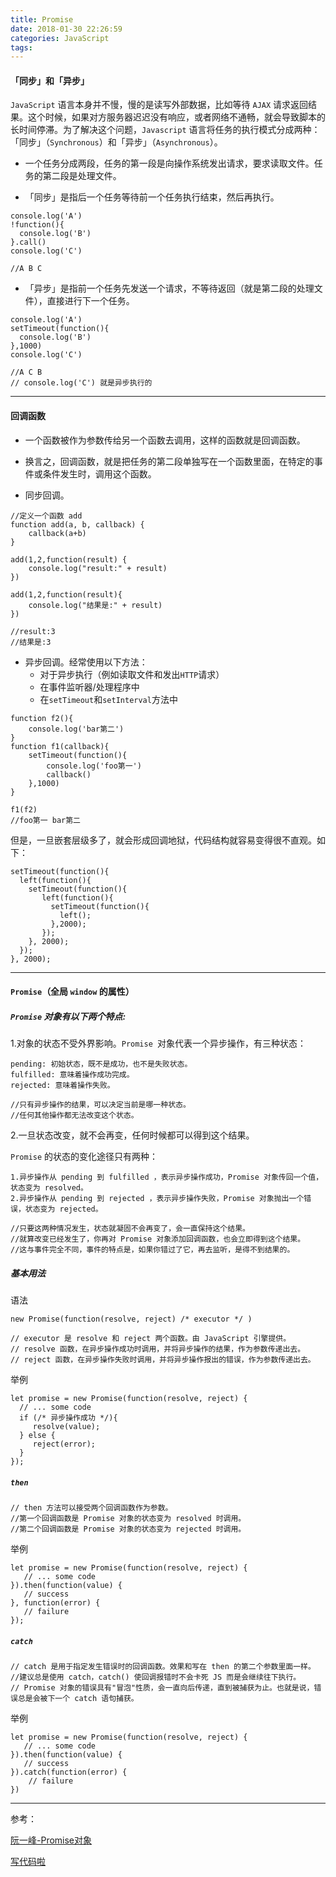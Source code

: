 ```yaml
---
title: Promise
date: 2018-01-30 22:26:59
categories: JavaScript
tags:
---
```

#### 「同步」和「异步」
`JavaScript` 语言本身并不慢，慢的是读写外部数据，比如等待 `AJAX` 请求返回结果。这个时候，如果对方服务器迟迟没有响应，或者网络不通畅，就会导致脚本的长时间停滞。为了解决这个问题，`Javascript` 语言将任务的执行模式分成两种：「同步」（`Synchronous`）和「异步」（`Asynchronous`）。

* 一个任务分成两段，任务的第一段是向操作系统发出请求，要求读取文件。任务的第二段是处理文件。

* 「同步」是指后一个任务等待前一个任务执行结束，然后再执行。

```
console.log('A')
!function(){
  console.log('B')
}.call()
console.log('C')

//A B C
```

* 「异步」是指前一个任务先发送一个请求，不等待返回（就是第二段的处理文件），直接进行下一个任务。

```
console.log('A')
setTimeout(function(){
  console.log('B')
},1000)
console.log('C')

//A C B
// console.log('C') 就是异步执行的
```

---

#### 回调函数
* 一个函数被作为参数传给另一个函数去调用，这样的函数就是回调函数。
* 换言之，回调函数，就是把任务的第二段单独写在一个函数里面，在特定的事件或条件发生时，调用这个函数。

* 同步回调。

```
//定义一个函数 add
function add(a, b, callback) {
    callback(a+b)
}

add(1,2,function(result) {
    console.log("result:" + result)
})

add(1,2,function(result){
    console.log("结果是:" + result)
})

//result:3 
//结果是:3 
```
* 异步回调。经常使用以下方法：
	* 对于异步执行（例如读取文件和发出`HTTP`请求）
	* 在事件监听器/处理程序中
	* 在`setTimeout`和`setInterval`方法中

```
function f2(){
    console.log('bar第二') 
}
function f1(callback){
    setTimeout(function(){
        console.log('foo第一')
        callback()
    },1000)
}

f1(f2) 
//foo第一 bar第二 
```

但是，一旦嵌套层级多了，就会形成回调地狱，代码结构就容易变得很不直观。如下：


	setTimeout(function(){
	  left(function(){
	    setTimeout(function(){
	       left(function(){
	         setTimeout(function(){
	           left();
	         },2000);
	       });
	    }, 2000);
	  });
	}, 2000);


---

#### `Promise`（全局 `window` 的属性）
##### `Promise` 对象有以下两个特点:
1.对象的状态不受外界影响。`Promise `对象代表一个异步操作，有三种状态：

	pending: 初始状态，既不是成功，也不是失败状态。
	fulfilled: 意味着操作成功完成。
	rejected: 意味着操作失败。
	
	//只有异步操作的结果，可以决定当前是哪一种状态。
	//任何其他操作都无法改变这个状态。

2.一旦状态改变，就不会再变，任何时候都可以得到这个结果。

`Promise` 的状态的变化途径只有两种：

	1.异步操作从 pending 到 fulfilled ，表示异步操作成功，Promise 对象传回一个值，状态变为 resolved。
	2.异步操作从 pending 到 rejected ，表示异步操作失败，Promise 对象抛出一个错误，状态变为 rejected。
	
	//只要这两种情况发生，状态就凝固不会再变了，会一直保持这个结果。
	//就算改变已经发生了，你再对 Promise 对象添加回调函数，也会立即得到这个结果。
	//这与事件完全不同，事件的特点是，如果你错过了它，再去监听，是得不到结果的。

	
##### 基本用法
语法

	new Promise(function(resolve, reject) /* executor */ )

	// executor 是 resolve 和 reject 两个函数。由 JavaScript 引擎提供。
	// resolve 函数，在异步操作成功时调用，并将异步操作的结果，作为参数传递出去。
	// reject 函数，在异步操作失败时调用，并将异步操作报出的错误，作为参数传递出去。

举例

	let promise = new Promise(function(resolve, reject) {
	  // ... some code
	  if (/* 异步操作成功 */){
	     resolve(value);
	  } else {
	     reject(error);
	  }
	});



##### `then`

	// then 方法可以接受两个回调函数作为参数。
	//第一个回调函数是 Promise 对象的状态变为 resolved 时调用。
	//第二个回调函数是 Promise 对象的状态变为 rejected 时调用。

举例

	let promise = new Promise(function(resolve, reject) {
	   // ... some code
	}).then(function(value) {
	   // success
	}, function(error) {
	   // failure
	});


##### `catch`
	
	// catch 是用于指定发生错误时的回调函数。效果和写在 then 的第二个参数里面一样。
	//建议总是使用 catch，catch() 使回调报错时不会卡死 JS 而是会继续往下执行。
	// Promise 对象的错误具有"冒泡"性质，会一直向后传递，直到被捕获为止。也就是说，错误总是会被下一个 catch 语句捕获。

举例

	let promise = new Promise(function(resolve, reject) {
	   // ... some code
	}).then(function(value) {
	   // success
	}).catch(function(error) {
		// failure
	})
  
---

参考：

[阮一峰-Promise对象](http://javascript.ruanyifeng.com/advanced/promise.html#toc0)  

[写代码啦](https://xiedaimala.com/)
